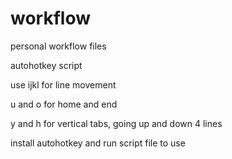 # workflow
personal workflow files

autohotkey script

use ijkl for line movement

u and o for home and end

y and h for vertical tabs, going up and down 4 lines

install autohotkey and run script file to use
